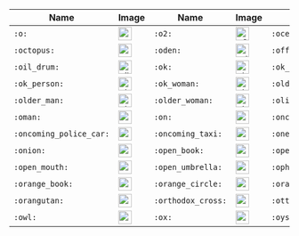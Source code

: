 | Name | Image | Name | Image | Name | Image | Name | Image |
| --- | --- | --- | --- | --- | --- | --- | --- |
| `:o:` | <img src="https://github.githubassets.com/images/icons/emoji/unicode/2b55.png?v8" alt="o" width="24" height="24" /> | `:o2:` | <img src="https://github.githubassets.com/images/icons/emoji/unicode/1f17e.png?v8" alt="o2" width="24" height="24" /> | `:ocean:` | <img src="https://github.githubassets.com/images/icons/emoji/unicode/1f30a.png?v8" alt="ocean" width="24" height="24" /> | `:octocat:` | <img src="https://github.githubassets.com/images/icons/emoji/octocat.png?v8" alt="octocat" width="24" height="24" /> |
| `:octopus:` | <img src="https://github.githubassets.com/images/icons/emoji/unicode/1f419.png?v8" alt="octopus" width="24" height="24" /> | `:oden:` | <img src="https://github.githubassets.com/images/icons/emoji/unicode/1f362.png?v8" alt="oden" width="24" height="24" /> | `:office:` | <img src="https://github.githubassets.com/images/icons/emoji/unicode/1f3e2.png?v8" alt="office" width="24" height="24" /> | `:office_worker:` | <img src="https://github.githubassets.com/images/icons/emoji/unicode/1f9d1-1f4bc.png?v8" alt="office_worker" width="24" height="24" /> |
| `:oil_drum:` | <img src="https://github.githubassets.com/images/icons/emoji/unicode/1f6e2.png?v8" alt="oil_drum" width="24" height="24" /> | `:ok:` | <img src="https://github.githubassets.com/images/icons/emoji/unicode/1f197.png?v8" alt="ok" width="24" height="24" /> | `:ok_hand:` | <img src="https://github.githubassets.com/images/icons/emoji/unicode/1f44c.png?v8" alt="ok_hand" width="24" height="24" /> | `:ok_man:` | <img src="https://github.githubassets.com/images/icons/emoji/unicode/1f646-2642.png?v8" alt="ok_man" width="24" height="24" /> |
| `:ok_person:` | <img src="https://github.githubassets.com/images/icons/emoji/unicode/1f646.png?v8" alt="ok_person" width="24" height="24" /> | `:ok_woman:` | <img src="https://github.githubassets.com/images/icons/emoji/unicode/1f646-2640.png?v8" alt="ok_woman" width="24" height="24" /> | `:old_key:` | <img src="https://github.githubassets.com/images/icons/emoji/unicode/1f5dd.png?v8" alt="old_key" width="24" height="24" /> | `:older_adult:` | <img src="https://github.githubassets.com/images/icons/emoji/unicode/1f9d3.png?v8" alt="older_adult" width="24" height="24" /> |
| `:older_man:` | <img src="https://github.githubassets.com/images/icons/emoji/unicode/1f474.png?v8" alt="older_man" width="24" height="24" /> | `:older_woman:` | <img src="https://github.githubassets.com/images/icons/emoji/unicode/1f475.png?v8" alt="older_woman" width="24" height="24" /> | `:olive:` | <img src="https://github.githubassets.com/images/icons/emoji/unicode/1fad2.png?v8" alt="olive" width="24" height="24" /> | `:om:` | <img src="https://github.githubassets.com/images/icons/emoji/unicode/1f549.png?v8" alt="om" width="24" height="24" /> |
| `:oman:` | <img src="https://github.githubassets.com/images/icons/emoji/unicode/1f1f4-1f1f2.png?v8" alt="oman" width="24" height="24" /> | `:on:` | <img src="https://github.githubassets.com/images/icons/emoji/unicode/1f51b.png?v8" alt="on" width="24" height="24" /> | `:oncoming_automobile:` | <img src="https://github.githubassets.com/images/icons/emoji/unicode/1f698.png?v8" alt="oncoming_automobile" width="24" height="24" /> | `:oncoming_bus:` | <img src="https://github.githubassets.com/images/icons/emoji/unicode/1f68d.png?v8" alt="oncoming_bus" width="24" height="24" /> |
| `:oncoming_police_car:` | <img src="https://github.githubassets.com/images/icons/emoji/unicode/1f694.png?v8" alt="oncoming_police_car" width="24" height="24" /> | `:oncoming_taxi:` | <img src="https://github.githubassets.com/images/icons/emoji/unicode/1f696.png?v8" alt="oncoming_taxi" width="24" height="24" /> | `:one:` | <img src="https://github.githubassets.com/images/icons/emoji/unicode/0031-20e3.png?v8" alt="one" width="24" height="24" /> | `:one_piece_swimsuit:` | <img src="https://github.githubassets.com/images/icons/emoji/unicode/1fa71.png?v8" alt="one_piece_swimsuit" width="24" height="24" /> |
| `:onion:` | <img src="https://github.githubassets.com/images/icons/emoji/unicode/1f9c5.png?v8" alt="onion" width="24" height="24" /> | `:open_book:` | <img src="https://github.githubassets.com/images/icons/emoji/unicode/1f4d6.png?v8" alt="open_book" width="24" height="24" /> | `:open_file_folder:` | <img src="https://github.githubassets.com/images/icons/emoji/unicode/1f4c2.png?v8" alt="open_file_folder" width="24" height="24" /> | `:open_hands:` | <img src="https://github.githubassets.com/images/icons/emoji/unicode/1f450.png?v8" alt="open_hands" width="24" height="24" /> |
| `:open_mouth:` | <img src="https://github.githubassets.com/images/icons/emoji/unicode/1f62e.png?v8" alt="open_mouth" width="24" height="24" /> | `:open_umbrella:` | <img src="https://github.githubassets.com/images/icons/emoji/unicode/2602.png?v8" alt="open_umbrella" width="24" height="24" /> | `:ophiuchus:` | <img src="https://github.githubassets.com/images/icons/emoji/unicode/26ce.png?v8" alt="ophiuchus" width="24" height="24" /> | `:orange:` | <img src="https://github.githubassets.com/images/icons/emoji/unicode/1f34a.png?v8" alt="orange" width="24" height="24" /> |
| `:orange_book:` | <img src="https://github.githubassets.com/images/icons/emoji/unicode/1f4d9.png?v8" alt="orange_book" width="24" height="24" /> | `:orange_circle:` | <img src="https://github.githubassets.com/images/icons/emoji/unicode/1f7e0.png?v8" alt="orange_circle" width="24" height="24" /> | `:orange_heart:` | <img src="https://github.githubassets.com/images/icons/emoji/unicode/1f9e1.png?v8" alt="orange_heart" width="24" height="24" /> | `:orange_square:` | <img src="https://github.githubassets.com/images/icons/emoji/unicode/1f7e7.png?v8" alt="orange_square" width="24" height="24" /> |
| `:orangutan:` | <img src="https://github.githubassets.com/images/icons/emoji/unicode/1f9a7.png?v8" alt="orangutan" width="24" height="24" /> | `:orthodox_cross:` | <img src="https://github.githubassets.com/images/icons/emoji/unicode/2626.png?v8" alt="orthodox_cross" width="24" height="24" /> | `:otter:` | <img src="https://github.githubassets.com/images/icons/emoji/unicode/1f9a6.png?v8" alt="otter" width="24" height="24" /> | `:outbox_tray:` | <img src="https://github.githubassets.com/images/icons/emoji/unicode/1f4e4.png?v8" alt="outbox_tray" width="24" height="24" /> |
| `:owl:` | <img src="https://github.githubassets.com/images/icons/emoji/unicode/1f989.png?v8" alt="owl" width="24" height="24" /> | `:ox:` | <img src="https://github.githubassets.com/images/icons/emoji/unicode/1f402.png?v8" alt="ox" width="24" height="24" /> | `:oyster:` | <img src="https://github.githubassets.com/images/icons/emoji/unicode/1f9aa.png?v8" alt="oyster" width="24" height="24" /> |  |  |
